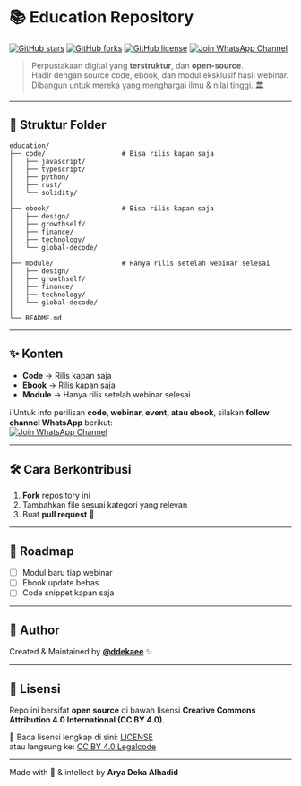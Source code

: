 # 📚 Education Repository

[![GitHub stars](https://img.shields.io/github/stars/ddekaee/education?style=for-the-badge&color=black)](https://github.com/ddekaee/education/stargazers)
[![GitHub forks](https://img.shields.io/github/forks/ddekaee/education?style=for-the-badge&color=black)](https://github.com/ddekaee/education/network/members)
[![GitHub license](https://img.shields.io/github/license/ddekaee/education?style=for-the-badge&color=black)](./LICENSE)
[![Join WhatsApp Channel](https://img.shields.io/badge/WhatsApp-Follow%20Channel-darkgreen?style=for-the-badge&logo=whatsapp&logoColor=white)](https://whatsapp.com/channel/0029Vb6A4uc4yltXMbefSK07)

> Perpustakaan digital yang **terstruktur**, dan **open-source**.  
> Hadir dengan source code, ebook, dan modul eksklusif hasil webinar.  
> Dibangun untuk mereka yang menghargai ilmu & nilai tinggi. 🏛️  

---

## 📂 Struktur Folder

```
education/
├── code/                   # Bisa rilis kapan saja
│   ├── javascript/
│   ├── typescript/
│   ├── python/
│   ├── rust/
│   └── solidity/
│
├── ebook/                  # Bisa rilis kapan saja
│   ├── design/
│   ├── growthself/
│   ├── finance/
│   ├── technology/
│   └── global-decode/
│
├── module/                 # Hanya rilis setelah webinar selesai
│   ├── design/
│   ├── growthself/
│   ├── finance/
│   ├── technology/
│   └── global-decode/
│
└── README.md
```

---

## ✨ Konten

- **Code** → Rilis kapan saja  
- **Ebook** → Rilis kapan saja  
- **Module** → Hanya rilis setelah webinar selesai  

ℹ️ Untuk info perilisan **code, webinar, event, atau ebook**, silakan **follow channel WhatsApp** berikut:  
[![Join WhatsApp Channel](https://img.shields.io/badge/WhatsApp-Follow%20Channel-darkgreen?style=for-the-badge&logo=whatsapp&logoColor=white)](https://whatsapp.com/channel/0029Vb6A4uc4yltXMbefSK07)

---

## 🛠️ Cara Berkontribusi

1. **Fork** repository ini  
2. Tambahkan file sesuai kategori yang relevan  
3. Buat **pull request** 🚀  

---

## 📅 Roadmap

- [ ] Modul baru tiap webinar  
- [ ] Ebook update bebas  
- [ ] Code snippet kapan saja  

---

## 👤 Author

Created & Maintained by **[@ddekaee](https://github.com/ddekaee)** ✨  

---

## 📜 Lisensi

Repo ini bersifat **open source** di bawah lisensi **Creative Commons Attribution 4.0 International (CC BY 4.0)**.  

📖 Baca lisensi lengkap di sini: [LICENSE](./LICENSE)  
atau langsung ke: [CC BY 4.0 Legalcode](https://creativecommons.org/licenses/by/4.0/legalcode)  

---

Made with 🖤 & intellect by **Arya Deka Alhadid**
